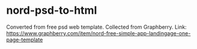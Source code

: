 # nord-psd-to-html

Converted from free psd web template. Collected from Graphberry.
Link: https://www.graphberry.com/item/nord-free-simple-app-landingage-one-page-template
